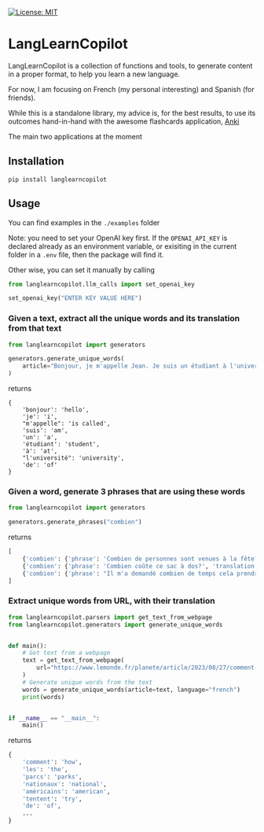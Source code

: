 [![License: MIT](https://img.shields.io/badge/License-MIT-yellow.svg)](https://opensource.org/licenses/MIT)  

# LangLearnCopilot
LangLearnCopilot is a collection of functions and tools, to generate content in a proper format, to help you learn a new language.

For now, I am focusing on French (my personal interesting) and Spanish (for friends).

While this is a standalone library, my advice is, for the best results, to use its outcomes hand-in-hand with the awesome flashcards application, [Anki](https://apps.ankiweb.net/)

The main two applications at the moment

## Installation
`pip install langlearncopilot`

## Usage
You can find examples in the `./examples` folder

Note: you need to set your OpenAI key first. If the `OPENAI_API_KEY` is declared already as an environment variable, or exisiting in the current folder in a `.env` file, then the package will find it.

Other wise, you can set it manually by calling
```python
from langlearncopilot.llm_calls import set_openai_key

set_openai_key("ENTER KEY VALUE HERE")
```

### Given a text, extract all the unique words and its translation from that text
```python
from langlearncopilot import generators

generators.generate_unique_words(
    article="Bonjour, je m'appelle Jean. Je suis un étudiant à l'université de Paris."
)
```
returns
```
{
    'bonjour': 'hello',
    'je': 'i',
    "m'appelle": 'is called',
    'suis': 'am',
    'un': 'a',
    'étudiant': 'student',
    'à': 'at',
    "l'université": 'university',
    'de': 'of'
}
```

### Given a word, generate 3 phrases that are using these words
```python
from langlearncopilot import generators

generators.generate_phrases("combien")
```

returns
```python
[
    {'combien': {'phrase': 'Combien de personnes sont venues à la fête?', 'translation': ' How many people came to the party?'}},
    {'combien': {'phrase': 'Combien coûte ce sac à dos?', 'translation': ' How much does this backpack cost?'}},
    {'combien': {'phrase': "Il m'a demandé combien de temps cela prendrait.", 'translation': ' He asked me how long it would take.'}}
]
```

### Extract unique words from URL, with their translation
```python
from langlearncopilot.parsers import get_text_from_webpage
from langlearncopilot.generators import generate_unique_words


def main():
    # Get text from a webpage
    text = get_text_from_webpage(
        url="https://www.lemonde.fr/planete/article/2023/08/27/comment-les-parcs-nationaux-americains-tentent-de-faire-face-aux-effets-du-rechauffement-climatique_6186696_3244.html"
    )
    # Generate unique words from the text
    words = generate_unique_words(article=text, language="french")
    print(words)


if __name__ == "__main__":
    main()

```
returns
```python
{
    'comment': 'how',
    'les': 'the',
    'parcs': 'parks',
    'nationaux': 'national',
    'américains': 'american',
    'tentent': 'try',
    'de': 'of',
    ...
}
```
